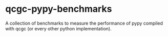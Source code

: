 qcgc-pypy-benchmarks
====================

A collection of benchmarks to measure the performance of pypy compiled with qcgc
(or every other python implementation).
